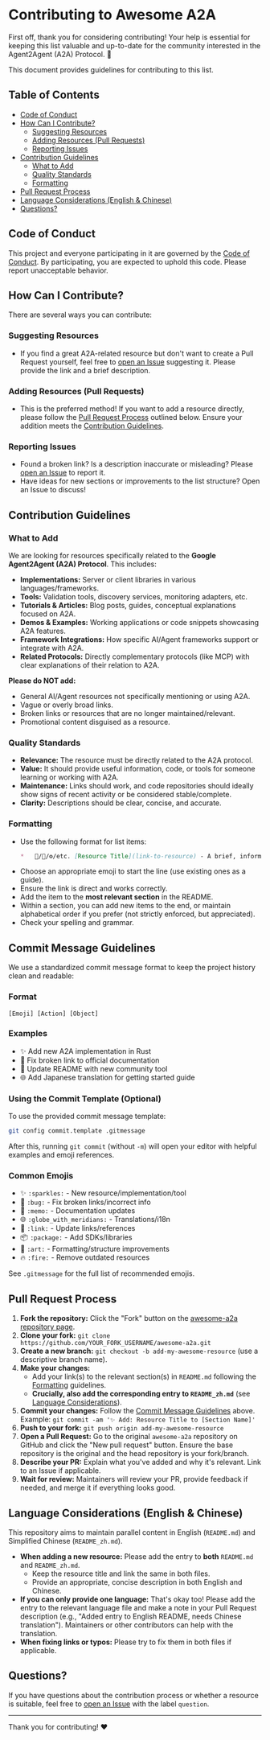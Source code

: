 # Contributing to Awesome A2A

First off, thank you for considering contributing! Your help is essential for keeping this list valuable and up-to-date for the community interested in the Agent2Agent (A2A) Protocol. 🎉

This document provides guidelines for contributing to this list.

## Table of Contents

*   [Code of Conduct](#code-of-conduct)
*   [How Can I Contribute?](#how-can-i-contribute)
    *   [Suggesting Resources](#suggesting-resources)
    *   [Adding Resources (Pull Requests)](#adding-resources-pull-requests)
    *   [Reporting Issues](#reporting-issues)
*   [Contribution Guidelines](#contribution-guidelines)
    *   [What to Add](#what-to-add)
    *   [Quality Standards](#quality-standards)
    *   [Formatting](#formatting)
*   [Pull Request Process](#pull-request-process)
*   [Language Considerations (English & Chinese)](#language-considerations-english--chinese)
*   [Questions?](#questions)

## Code of Conduct

This project and everyone participating in it are governed by the [Code of Conduct](CODE_OF_CONDUCT.md). By participating, you are expected to uphold this code. Please report unacceptable behavior.

## How Can I Contribute?

There are several ways you can contribute:

### Suggesting Resources

*   If you find a great A2A-related resource but don't want to create a Pull Request yourself, feel free to [open an Issue](https://github.com/ai-boost/awesome-a2a/issues/new?assignees=&labels=suggestion&template=resource-suggestion.md&title=Suggest%3A+%5BResource+Name%5D) suggesting it. Please provide the link and a brief description.

### Adding Resources (Pull Requests)

*   This is the preferred method! If you want to add a resource directly, please follow the [Pull Request Process](#pull-request-process) outlined below. Ensure your addition meets the [Contribution Guidelines](#contribution-guidelines).

### Reporting Issues

*   Found a broken link? Is a description inaccurate or misleading? Please [open an Issue](https://github.com/ai-boost/awesome-a2a/issues/new?assignees=&labels=bug%2C+maintenance&template=bug_report.md&title=Fix%3A+%5BBrief+Description%5D) to report it.
*   Have ideas for new sections or improvements to the list structure? Open an Issue to discuss!

## Contribution Guidelines

### What to Add

We are looking for resources specifically related to the **Google Agent2Agent (A2A) Protocol**. This includes:

*   **Implementations:** Server or client libraries in various languages/frameworks.
*   **Tools:** Validation tools, discovery services, monitoring adapters, etc.
*   **Tutorials & Articles:** Blog posts, guides, conceptual explanations focused on A2A.
*   **Demos & Examples:** Working applications or code snippets showcasing A2A features.
*   **Framework Integrations:** How specific AI/Agent frameworks support or integrate with A2A.
*   **Related Protocols:** Directly complementary protocols (like MCP) with clear explanations of their relation to A2A.

**Please do NOT add:**

*   General AI/Agent resources not specifically mentioning or using A2A.
*   Vague or overly broad links.
*   Broken links or resources that are no longer maintained/relevant.
*   Promotional content disguised as a resource.

### Quality Standards

*   **Relevance:** The resource must be directly related to the A2A protocol.
*   **Value:** It should provide useful information, code, or tools for someone learning or working with A2A.
*   **Maintenance:** Links should work, and code repositories should ideally show signs of recent activity or be considered stable/complete.
*   **Clarity:** Descriptions should be clear, concise, and accurate.

### Formatting

*   Use the following format for list items:
    ```markdown
    *   🔗/📄/⚙️/etc. [Resource Title](link-to-resource) - A brief, informative description (usually one sentence). Keep it objective.
    ```
*   Choose an appropriate emoji to start the line (use existing ones as a guide).
*   Ensure the link is direct and works correctly.
*   Add the item to the **most relevant section** in the README.
*   Within a section, you can add new items to the end, or maintain alphabetical order if you prefer (not strictly enforced, but appreciated).
*   Check your spelling and grammar.

## Commit Message Guidelines

We use a standardized commit message format to keep the project history clean and readable:

### Format

```
[Emoji] [Action] [Object]
```

### Examples

*   ✨ Add new A2A implementation in Rust
*   🐛 Fix broken link to official documentation
*   📝 Update README with new community tool
*   🌐 Add Japanese translation for getting started guide

### Using the Commit Template (Optional)

To use the provided commit message template:

```bash
git config commit.template .gitmessage
```

After this, running `git commit` (without `-m`) will open your editor with helpful examples and emoji references.

### Common Emojis

*   ✨ `:sparkles:` - New resource/implementation/tool
*   🐛 `:bug:` - Fix broken links/incorrect info
*   📝 `:memo:` - Documentation updates
*   🌐 `:globe_with_meridians:` - Translations/i18n
*   🔗 `:link:` - Update links/references
*   📦 `:package:` - Add SDKs/libraries
*   🎨 `:art:` - Formatting/structure improvements
*   🔥 `:fire:` - Remove outdated resources

See `.gitmessage` for the full list of recommended emojis.

## Pull Request Process

1.  **Fork the repository:** Click the "Fork" button on the [awesome-a2a repository page](https://github.com/ai-boost/awesome-a2a).
2.  **Clone your fork:** `git clone https://github.com/YOUR_FORK_USERNAME/awesome-a2a.git`
3.  **Create a new branch:** `git checkout -b add-my-awesome-resource` (use a descriptive branch name).
4.  **Make your changes:**
    *   Add your link(s) to the relevant section(s) in `README.md` following the [Formatting](#formatting) guidelines.
    *   **Crucially, also add the corresponding entry to `README_zh.md`** (see [Language Considerations](#language-considerations-english--chinese)).
5.  **Commit your changes:** Follow the [Commit Message Guidelines](#commit-message-guidelines) above. Example: `git commit -am '✨ Add: Resource Title to [Section Name]'`
6.  **Push to your fork:** `git push origin add-my-awesome-resource`
7.  **Open a Pull Request:** Go to the original `awesome-a2a` repository on GitHub and click the "New pull request" button. Ensure the base repository is the original and the head repository is your fork/branch.
8.  **Describe your PR:** Explain what you've added and why it's relevant. Link to an Issue if applicable.
9.  **Wait for review:** Maintainers will review your PR, provide feedback if needed, and merge it if everything looks good.

## Language Considerations (English & Chinese)

This repository aims to maintain parallel content in English (`README.md`) and Simplified Chinese (`README_zh.md`).

*   **When adding a new resource:** Please add the entry to **both** `README.md` and `README_zh.md`.
    *   Keep the resource title and link the same in both files.
    *   Provide an appropriate, concise description in both English and Chinese.
*   **If you can only provide one language:** That's okay too! Please add the entry to the relevant language file and make a note in your Pull Request description (e.g., "Added entry to English README, needs Chinese translation"). Maintainers or other contributors can help with the translation.
*   **When fixing links or typos:** Please try to fix them in both files if applicable.

## Questions?

If you have questions about the contribution process or whether a resource is suitable, feel free to [open an Issue](https://github.com/ai-boost/awesome-a2a/issues) with the label `question`.

---

Thank you for contributing! ❤️
